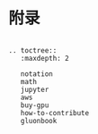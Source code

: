 # 附录

```eval_rst

.. toctree::
   :maxdepth: 2

   notation
   math
   jupyter
   aws
   buy-gpu
   how-to-contribute
   gluonbook
```
